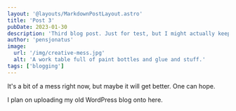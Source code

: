 ```yaml
---
layout: '@layouts/MarkdownPostLayout.astro'
title: 'Post 3'
pubDate: 2023-01-30
description: 'Third blog post. Just for test, but I might actually keep it'
author: 'pensjonatus'
image:
  url: '/img/creative-mess.jpg'
  alt: 'A work table full of paint bottles and glue and stuff.'
tags: ['blogging']
---
```


It's a bit of a mess right now, but maybe it will get better. One can hope.

I plan on uploading my old WordPress blog onto here.

